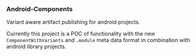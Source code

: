 ### Android-Components

Variant aware artifact publishing for android projects.

Currently this project is a POC of functionality with the new `ComponentWithVariants` and `.module` meta data format in combination with android library projects.
